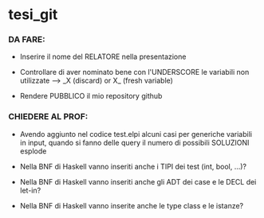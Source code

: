 # tesi_git



### DA FARE:

- Inserire il nome del RELATORE nella presentazione

- Controllare di aver nominato bene con l'UNDERSCORE le variabili non utilizzate
  -->  \_X (discard) or X\_ (fresh variable)

- Rendere PUBBLICO il mio repository github



### CHIEDERE AL PROF:

- Avendo aggiunto nel codice test.elpi alcuni casi per generiche variabili in input, quando si fanno delle query il numero di possibili SOLUZIONI esplode

- Nella BNF di Haskell vanno inseriti anche i TIPI dei test (int, bool, ...)?
- Nella BNF di Haskell vanno inseriti anche gli ADT dei case e le DECL dei let-in?
- Nella BNF di Haskell vanno inserite anche le type class e le istanze?
